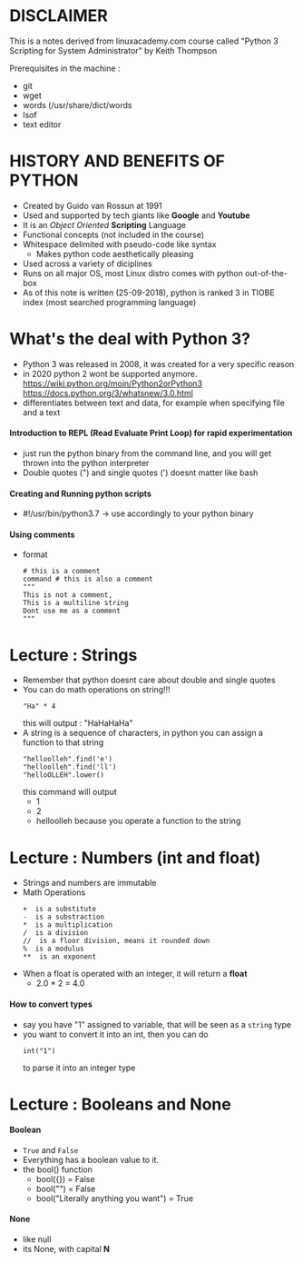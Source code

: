 # DISCLAIMER
This is a notes derived from linuxacademy.com course called "Python 3 Scripting for System Administrator" by Keith Thompson

Prerequisites in the machine :
- git
- wget
- words (/usr/share/dict/words
- lsof
- text editor


# HISTORY AND BENEFITS OF PYTHON
- Created by Guido van Rossun at 1991
- Used and supported by tech giants like **Google** and **Youtube**
- It is an *Object Oriented* **Scripting** Language
- Functional concepts (not included in the course)
- Whitespace delimited with pseudo-code like syntax
    - Makes python code aesthetically pleasing
- Used across a variety of diciplines
- Runs on all major OS, most Linux distro comes with python out-of-the-box
- As of this note is written (25-09-2018), python is ranked 3 in TIOBE index (most searched programming language)


# What's the deal with Python 3?
- Python 3 was released in 2008, it was created for a very specific reason
- in 2020 python 2 wont be supported anymore.
https://wiki.python.org/moin/Python2orPython3
https://docs.python.org/3/whatsnew/3.0.html
- differentiates between text and data, for example when specifying file and a text


#### Introduction to REPL (Read Evaluate Print Loop) for rapid experimentation
- just run the python binary from the command line, and you will get thrown into the python interpreter
- Double quotes (") and single quotes (') doesnt matter like bash

#### Creating and Running python scripts
- #!/usr/bin/python3.7 -> use accordingly to your python binary

#### Using comments
- format
    ```
    # this is a comment
    command # this is also a comment
    """
    This is not a comment,
    This is a multiline string
    Dont use me as a comment
    """
    ```

# Lecture : Strings
- Remember that python doesnt care about double and single quotes
- You can do math operations on string!!!
    ```
    "Ha" * 4
    ```
    this will output : "HaHaHaHa"
- A string is a sequence of characters, in python you can assign a function to that string
    ```
    "helloolleh".find('e')
    "helloolleh".find('ll')
    "helloOLLEH".lower()
    ```
    this command will output
    - 1
    - 2
    - helloolleh
    because you operate a function to the string

# Lecture : Numbers (int and float)
- Strings and numbers are immutable
- Math Operations
    ```
    +  is a substitute
    -  is a substraction
    *  is a multiplication
    /  is a division
    //  is a floor division, means it rounded down
    %  is a modulus
    **  is an exponent
    ```
- When a float is operated with an integer, it will return a **float**
    - 2.0 * 2 = 4.0

#### How to convert types
- say you have "1" assigned to variable, that will be seen as a `string` type
- you want to convert it into an int, then you can do
    ```
    int("1")
    ```
    to parse it into an integer type

# Lecture : Booleans and None
#### Boolean
- `True` and `False`
- Everything has a boolean value to it.
- the bool() function
    - bool({}) = False
    - bool("") = False
    - bool("Literally anything you want") = True

#### None
- like null
- its None, with capital **N**
